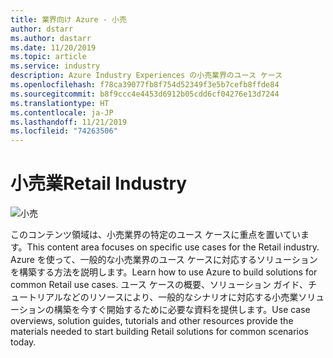 ```yaml
---
title: 業界向け Azure - 小売
author: dstarr
ms.author: dastarr
ms.date: 11/20/2019
ms.topic: article
ms.service: industry
description: Azure Industry Experiences の小売業界のユース ケース
ms.openlocfilehash: f78ca39077fb8f754d52349f3e5b7cefb8ffde84
ms.sourcegitcommit: b8f9ccc4e4453d6912b05cdd6cf04276e13d7244
ms.translationtype: HT
ms.contentlocale: ja-JP
ms.lasthandoff: 11/21/2019
ms.locfileid: "74263506"
---
```

# <a name="retail-industry"></a><span data-ttu-id="53ed1-103">小売業</span><span class="sxs-lookup"><span data-stu-id="53ed1-103">Retail Industry</span></span>

![小売](./assets/index-assets/retailers.png)

<span data-ttu-id="53ed1-105">このコンテンツ領域は、小売業界の特定のユース ケースに重点を置いています。</span><span class="sxs-lookup"><span data-stu-id="53ed1-105">This content area focuses on specific use cases for the Retail industry.</span></span> <span data-ttu-id="53ed1-106">Azure を使って、一般的な小売業界のユース ケースに対応するソリューションを構築する方法を説明します。</span><span class="sxs-lookup"><span data-stu-id="53ed1-106">Learn how to use Azure to build solutions for common Retail use cases.</span></span> <span data-ttu-id="53ed1-107">ユース ケースの概要、ソリューション ガイド、チュートリアルなどのリソースにより、一般的なシナリオに対応する小売業ソリューションの構築を今すぐ開始するために必要な資料を提供します。</span><span class="sxs-lookup"><span data-stu-id="53ed1-107">Use case overviews, solution guides, tutorials and other resources provide the materials needed to start building Retail solutions for common scenarios today.</span></span>